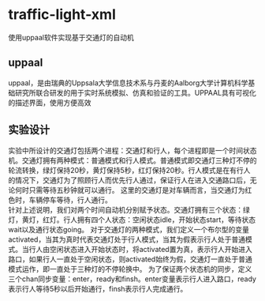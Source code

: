 # traffic-light-xml
使用uppaal软件实现基于交通灯的自动机
## uppaal
uppaal，是由瑞典的Uppsala大学信息技术系与丹麦的Aalborg大学计算机科学基础研究所联合研发的用于实时系统模拟、仿真和验证的工具。UPPAAL具有可视化的描述界面，使用方便高效
## 实验设计
实验中所设计的交通灯包括两个进程：交通灯和行人，每个进程即是一个时间状态机。交通灯拥有两种模式：普通模式和行人模式。普通模式即交通灯三种灯不停的轮流转换，绿灯保持20秒，黄灯保持5秒，红灯保持20秒。行人模式是在有行人的情况下，交通灯为了照顾行人而优先行人通过，保证行人在进入交通路口后，无论何时只需等待五秒钟就可以通行。
这里的交通灯是对车辆而言，当交通灯为红色时，车辆停车等待，行人通行。  
针对上述说明，我们对两个时间自动机分别赋予状态。交通灯拥有三个状态：绿灯，黄灯，红灯。行人拥有四个人状态：空闲状态idle，开始状态start，等待状态wait以及通行状态going。
对于交通灯的两种模式，我们定义一个布尔型的变量activated，当其为真时代表交通灯处于行人模式，当其为假表示行人处于普通模式。当行人由空闲状态进入开始状态时，将activated置为真，表示行人开始进入路口，如果行人一直处于空闲状态，则activated始终为假，交通灯一直处于普通模式运作，即一直处于三种灯的不停轮换中。
为了保证两个状态机的同步，定义三个chan同步变量：enter，ready和finsh。enter变量表示行人进入路口，ready表示行人等待5秒以后开始通行，finsh表示行人完成通行。
